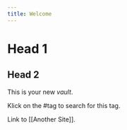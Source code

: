 ```yaml
---
title: Welcome
---
```


# Head 1
## Head 2
This is your new *vault*. 

Klick on the #tag to search for this tag.

Link to [[Another Site]].